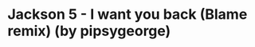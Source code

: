 <!--
id: 35720089882
link: http://tumblr.atmos.org/post/35720089882/jackson-5-i-want-you-back-blame-remix-by
slug: jackson-5-i-want-you-back-blame-remix-by
date: Wed Nov 14 2012 12:14:12 GMT-0800 (PST)
publish: 2012-11-014
tags: 
title: Jackson 5 - I want you back (Blame remix) (by pipsygeorge)
-->


Jackson 5 - I want you back (Blame remix) (by pipsygeorge)
==========================================================



